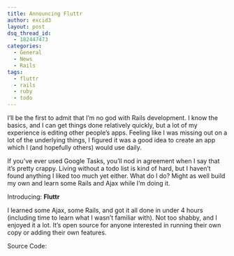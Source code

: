 ```yaml
---
title: Announcing Fluttr
author: excid3
layout: post
dsq_thread_id:
  - 182447473
categories:
  - General
  - News
  - Rails
tags:
  - fluttr
  - rails
  - ruby
  - todo
---
```

I’ll be the first to admit that I’m no god with Rails development. I know the basics, and I can get things done relatively quickly, but a lot of my experience is editing other people’s apps. Feeling like I was missing out on a lot of the underlying things, I figured it was a good idea to create an app which I (and hopefully others) would use daily.

If you’ve ever used Google Tasks, you’ll nod in agreement when I say that it’s pretty crappy. Living without a todo list is kind of hard, but I haven’t found anything I liked too much yet either. What do I do? Might as well build my own and learn some Rails and Ajax while I’m doing it.

Introducing: **Fluttr**


I learned some Ajax, some Rails, and got it all done in under 4 hours (including time to learn what I wasn’t familiar with). Not too shabby, and I enjoyed it a lot. It’s open source for anyone interested in running their own copy or adding their own features.

Source Code: 